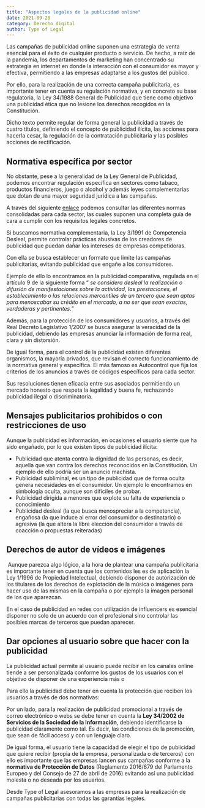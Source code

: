 ```yaml
---
title: "Aspectos legales de la publicidad online"
date: 2021-09-20
category: Derecho digital
author: Type of Legal
---
```


Las campañas de publicidad online suponen una estrategia de venta esencial para el éxito de cualquier producto o servicio. De hecho, a raíz de la pandemia, los departamentos de marketing han concentrado su estrategia en internet en donde la interacción con el consumidor es mayor y efectiva, permitiendo a las empresas adaptarse a los gustos del público.

Por ello, para la realización de una correcta campaña publicitaria, es importante tener en cuenta su regulación normativa, y en concreto su base regulatoria, la Ley 34/1988 General de Publicidad que tiene como objetivo una publicidad ética que no lesione los derechos recogidos en la Constitución.

Dicho texto permite regular de forma general la publicidad a través de cuatro títulos, definiendo el concepto de publicidad ilícita, las acciones para hacerla cesar, la regulación de la contratación publicitaria y las posibles acciones de rectificación.

**Normativa específica por sector**
-----------------------------------

No obstante, pese a la generalidad de la Ley General de Publicidad, podemos encontrar regulación específica en sectores como tabaco, productos financieros, juego o alcohol y además leyes complementarias que dotan de una mayor seguridad jurídica a las campañas.

A través del siguiente [enlace](https://www.boe.es/legislacion/codigos/codigo.php?id=248&modo=2&nota=0&tab=2) podemos consultar las diferentes normas consolidadas para cada sector, las cuales suponen una completa guía de cara a cumplir con los requisitos legales concretos.

Si buscamos normativa complementaria, la Ley 3/1991 de Competencia Desleal, permite controlar prácticas abusivas de los creadores de publicidad que puedan dañar los intereses de empresas competidoras.

Con ella se busca establecer un formato que limite las campañas publicitarias, evitando publicidad que engañe a los consumidores.

Ejemplo de ello lo encontramos en la publicidad comparativa, regulada en el artículo 9 de la siguiente forma “ _se considera desleal la realización o difusión de manifestaciones sobre la actividad, las prestaciones, el establecimiento o las relaciones mercantiles de un tercero que sean aptas para menoscabar su crédito en el mercado, a no ser que sean exactas, verdaderas y pertinentes.”_

Además, para la protección de los consumidores y usuarios, a través del Real Decreto Legislativo 1/2007 se busca asegurar la veracidad de la publicidad, debiendo las empresas anunciar la información de forma real, clara y sin distorsión.

De igual forma, para el control de la publicidad existen diferentes organismos, la mayoría privados, que revisan el correcto funcionamiento de la normativa general y específica. El más famoso es Autocontrol que fija los criterios de los anuncios a través de códigos específicos para cada sector.

Sus resoluciones tienen eficacia entre sus asociados permitiendo un mercado honesto que respeta la legalidad y buena fe, rechazando publicidad ilegal o discriminatoria.

**Mensajes publicitarios prohibidos o con restricciones de uso**
----------------------------------------------------------------

Aunque la publicidad es información, en ocasiones el usuario siente que ha sido engañado, por lo que existen tipos de publicidad ilícita:

*   Publicidad que atenta contra la dignidad de las personas, es decir, aquella que van contra los derechos reconocidos en la Constitución. Un ejemplo de ello podría ser un anuncio machista.
*   Publicidad subliminal, es un tipo de publicidad que de forma oculta genera necesidades en el consumidor. Un ejemplo lo encontramos en simbología oculta, aunque son difíciles de probar.
*   Publicidad dirigida a menores que explote su falta de experiencia o conocimiento
*   Publicidad desleal (la que busca menospreciar a la competencia), engañosa (la que induce al error del consumidor o destinatario) o agresiva (la que altera la libre elección del consumidor a través de coacción o propuestas reiteradas)

**Derechos de autor de vídeos e imágenes**
------------------------------------------

 Aunque parezca algo lógico, a la hora de plantear una campaña publicitaria es importante tener en cuenta que los contenidos les es de aplicación la Ley 1/1996 de Propiedad Intelectual, debiendo disponer de autorización de los titulares de los derechos de explotación de la música o imágenes para hacer uso de las mismas en la campaña o por ejemplo la imagen personal de los que aparezcan.

En el caso de publicidad en redes con utilización de influencers es esencial disponer no solo de un acuerdo con el profesional sino controlar las posibles marcas de terceros que puedan aparecer.

**Dar opciones al usuario sobre que hacer con la publicidad**
-------------------------------------------------------------

La publicidad actual permite al usuario puede recibir en los canales online tiende a ser personalizada conforme los gustos de los usuarios con el objetivo de disponer de una experiencia más o

Para ello la publicidad debe tener en cuenta la protección que reciben los usuarios a través de dos normativas:

Por un lado, para la realización de publicidad promocional a través de correo electrónico o webs se debe tener en cuenta la **Ley 34/2002 de Servicios de la Sociedad de la Información**, debiendo identificarse la publicidad claramente como tal. Es decir, las condiciones de la promoción, que sean de fácil acceso y con un lenguaje claro.

De igual forma, el usuario tiene la capacidad de elegir el tipo de publicidad que quiere recibir (propia de la empresa, personalizada o de terceros) con ello es importante que las empresas lancen sus campañas conforme a la **normativa de Protección de Datos** (Reglamento 2016/679 del Parlamento Europeo y del Consejo de 27 de abril de 2016) evitando así una publicidad molesta o no deseada por los usuarios.

Desde Type of Legal asesoramos a las empresas para la realización de campañas publicitarias con todas las garantías legales.
